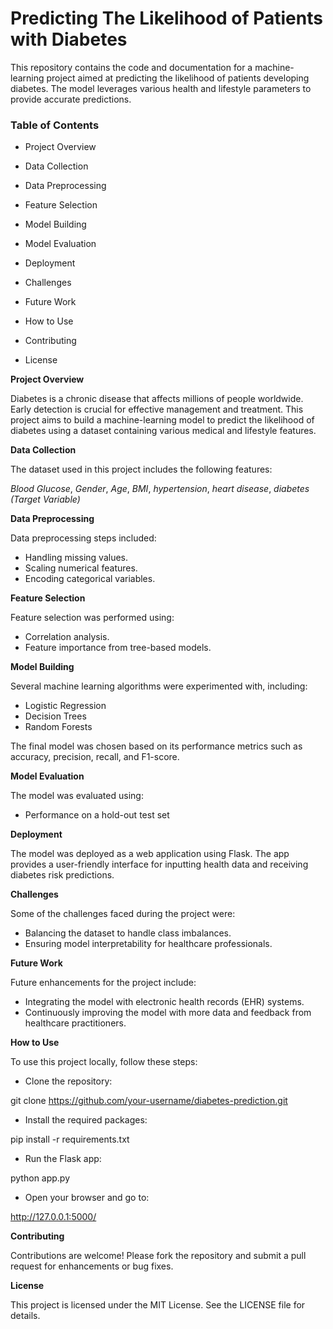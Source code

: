 # Predicting The Likelihood of Patients with Diabetes
This repository contains the code and documentation for a machine-learning project aimed at predicting the likelihood of patients developing diabetes. The model leverages various health and lifestyle parameters to provide accurate predictions.

### Table of Contents

* Project Overview

* Data Collection

* Data Preprocessing

* Feature Selection

* Model Building

* Model Evaluation

* Deployment

* Challenges

* Future Work

* How to Use

* Contributing

* License

**Project Overview**

Diabetes is a chronic disease that affects millions of people worldwide. Early detection is crucial for effective management and treatment. This project aims to build a machine-learning model to predict the likelihood of diabetes using a dataset containing various medical and lifestyle features.

**Data Collection**

The dataset used in this project includes the following features:

*Blood Glucose*, *Gender*, *Age*, *BMI*, *hypertension*, *heart disease*, *diabetes (Target Variable)*

**Data Preprocessing**

Data preprocessing steps included:

* Handling missing values.
* Scaling numerical features.
* Encoding categorical variables.

**Feature Selection**

Feature selection was performed using:

* Correlation analysis.
* Feature importance from tree-based models.

**Model Building**

Several machine learning algorithms were experimented with, including:

* Logistic Regression
* Decision Trees
* Random Forests

The final model was chosen based on its performance metrics such as accuracy, precision, recall, and F1-score.

**Model Evaluation**

The model was evaluated using:

* Performance on a hold-out test set
   
**Deployment**

The model was deployed as a web application using Flask. The app provides a user-friendly interface for inputting health data and receiving diabetes risk predictions.

**Challenges**

Some of the challenges faced during the project were:

* Balancing the dataset to handle class imbalances.
* Ensuring model interpretability for healthcare professionals.
   
**Future Work**

Future enhancements for the project include:

* Integrating the model with electronic health records (EHR) systems.
* Continuously improving the model with more data and feedback from healthcare practitioners.
  
**How to Use**

To use this project locally, follow these steps:

* Clone the repository:

git clone https://github.com/your-username/diabetes-prediction.git

* Install the required packages:

pip install -r requirements.txt

* Run the Flask app:

python app.py

* Open your browser and go to:

http://127.0.0.1:5000/

**Contributing**

Contributions are welcome! Please fork the repository and submit a pull request for enhancements or bug fixes.

**License**

This project is licensed under the MIT License. See the LICENSE file for details.


